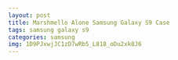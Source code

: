 ```yaml
---
layout: post
title: Marshmello Alone Samsung Galaxy S9 Case
tags: samsung galaxy s9
categories: samsung
img: 1D9PJxwjJC1zD7wRb5_L818_oDu2xk8J6
---
```

